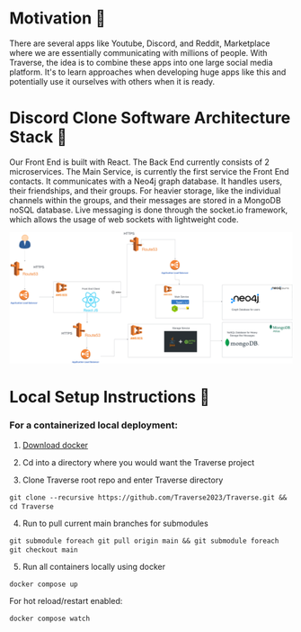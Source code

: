 # Motivation 👋

  There are several apps like Youtube, Discord, and Reddit, Marketplace where we are essentially communicating with millions of people. With Traverse, the idea is to combine these apps into one large social media platform. It's to learn approaches when developing huge apps like this and potentially use it ourselves with others when it is ready.


# Discord Clone Software Architecture Stack 👋

  Our Front End is built with React. The Back End currently consists of 2 microservices. The Main Service, is currently the first service the Front End contacts. It communicates with a Neo4j graph database. It handles users, their friendships, and their groups. For heavier storage, like the individual channels within the groups, and their messages are stored in a MongoDB noSQL database. Live messaging is done through the socket.io framework, which allows the usage of web sockets with lightweight code. 

![Alt text](https://github.com/Traverse2023/.github/blob/5e93fb68b6a7059f8aa3d752d13f69d9685f7635/profile/Traverse%20Architecturev4.png)

# Local Setup Instructions 👋


### For a containerized local deployment:

1. [Download docker](https://www.docker.com/products/docker-desktop/)
   
2. Cd into a directory where you would want the Traverse project

3. Clone Traverse root repo and enter Traverse directory

  ```
  git clone --recursive https://github.com/Traverse2023/Traverse.git && cd Traverse
  ```

4. Run to pull current main branches for submodules
   
  ```
  git submodule foreach git pull origin main && git submodule foreach git checkout main
  ```

 
5. Run all containers locally using docker
   
  ```
  docker compose up
  ```
   For hot reload/restart enabled:

  ```
  docker compose watch
  ```

  
